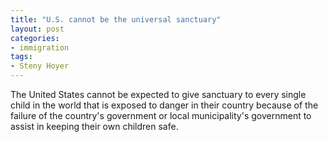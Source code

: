 ```yaml
---
title: "U.S. cannot be the universal sanctuary"
layout: post
categories:
- immigration
tags:
- Steny Hoyer
---
```


The United States cannot be expected to give sanctuary to every single child in the world that is exposed to danger in their country because of the failure of the country's government or local municipality's government to assist in keeping their own children safe.